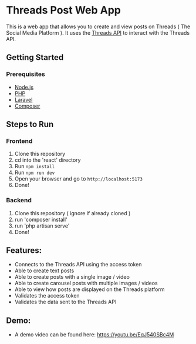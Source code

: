 # Threads Post Web App

This is a web app that allows you to create and view posts on Threads ( The Social Media Platform ).
It uses the [Threads API](https://developers.facebook.com/docs/threads) to interact with the Threads API.

## Getting Started

### Prerequisites

-   [Node.js](https://nodejs.org/en/)
-   [PHP](https://www.php.net/manual/en/install.php)
-   [Laravel](https://laravel.com/docs/11.x/installation)
-   [Composer](https://getcomposer.org/download/)

## Steps to Run

### Frontend

1.  Clone this repository
2.  cd into the 'react' directory
3.  Run `npm install`
4.  Run `npm run dev`
5.  Open your browser and go to `http://localhost:5173`
6.  Done!

### Backend

1.  Clone this repository ( ignore if already cloned )
2.  run 'composer install'
3.  run 'php artisan serve'
4.  Done!

## Features:

-   Connects to the Threads API using the access token
-   Able to create text posts
-   Able to create posts with a single image / video
-   Able to create carousel posts with multiple images / videos
-   Able to view how posts are displayed on the Threads platform
-   Validates the access token
-   Validates the data sent to the Threads API

## Demo:

-   A demo video can be found here: https://youtu.be/EqJ540SBc4M

